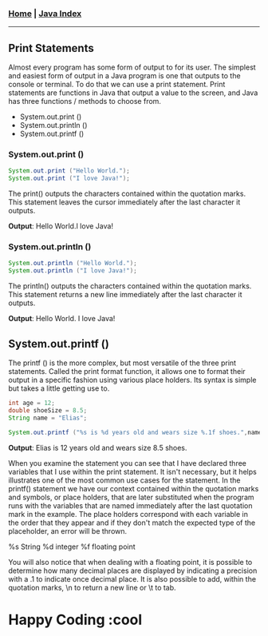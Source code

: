 <!---
layout: page
title: "Print Statements"
permalink: https://Carreiroa.github.io/PrintStatements/
--->
### [Home](/index) | [Java Index](/JavaIndex)

---

## Print Statements

Almost every program has some form of output to for its user. The simplest and easiest form of output in a Java program is one that outputs to the console or terminal. To do that we can use a print statement. Print statements are functions in Java that output a value to the screen, and Java has three functions / methods to choose from.

- System.out.print ()
- System.out.println ()
- System.out.printf ()

### System.out.print ()

```java
System.out.print ("Hello World.");
System.out.print ("I love Java!");
```

The print() outputs the characters contained within the quotation marks. This statement leaves the cursor immediately after the last character it outputs.

**Output**: 
Hello World.I love Java!

### System.out.println ()

```java
System.out.println ("Hello World.");
System.out.println ("I love Java!");
```

The println() outputs the characters contained within the quotation marks. This statement returns a new line immediately after the last character it outputs.

**Output**: 
Hello World.
I love Java!

## System.out.printf ()

The printf () is the more complex, but most versatile of the three print statements. Called the print format function, it allows one to format their output in a specific fashion using various place holders. Its syntax is simple but takes a little getting use to.

```java
int age = 12;
double shoeSize = 8.5;
String name = "Elias";

System.out.printf ("%s is %d years old and wears size %.1f shoes.",name,age,shoeSize);
```

**Output**:
Elias is 12 years old and wears size 8.5 shoes.

When you examine the statement you can see that I have declared three variables that I use within the print statement. It isn't necessary, but it helps illustrates one of the most common use cases for the statement. In the printf() statement we have our context contained within the quotation marks and symbols, or place holders, that are later substituted when the program runs with the variables that are named immediately after the last quotation mark in the example. The place holders correspond with each variable in the order that they appear and if they don't match the expected type of the placeholder, an error will be thrown.

%s String
%d integer
%f floating point

You will also notice that when dealing with a floating point, it is possible to determine how many decimal places are displayed by indicating a precision with a .1 to indicate once decimal place.
It is also possible to add, within the quotation marks, \n to return a new line or \t to tab.

# Happy Coding :cool
